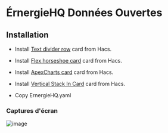 # ÉrnergieHQ Données Ouvertes #

## Installation

 - Install [Text divider row](https://github.com/iantrich/text-divider-row#-text-divider-row) card from Hacs.
 - Install [Flex horseshoe card](https://github.com/AmoebeLabs/flex-horseshoe-card) card from Hacs.
 - Install [ApexCharts card](https://github.com/RomRider/apexcharts-card#apexcharts-card-by-romrider-) card from Hacs.
 - Install [Vertical Stack In Card](https://github.com/ofekashery/vertical-stack-in-card) card from Hacs.

 - Copy ErnergieHQ.yaml

### Captures d'écran

![image](https://github.com/MichelJourdain/Hydro-Quebec/assets/83040228/6b38d6b3-b872-4e50-bfcf-282415389ad3)

